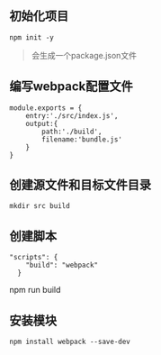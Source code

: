 ## 初始化项目
```
npm init -y
```
> 会生成一个package.json文件

## 编写webpack配置文件
```
module.exports = {
    entry:'./src/index.js',
    output:{
        path:'./build',
        filename:'bundle.js'
    }
}
```
## 创建源文件和目标文件目录
```
mkdir src build
```

## 创建脚本
```
"scripts": {
    "build": "webpack"
  }
```
npm run build

## 安装模块
```
npm install webpack --save-dev
```
